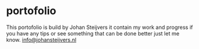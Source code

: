 # portofolio

This portofolio is build by Johan Steijvers it contain my work and progress if you have any tips or see something that can be done better just let me know.
info@johansteijvers.nl
